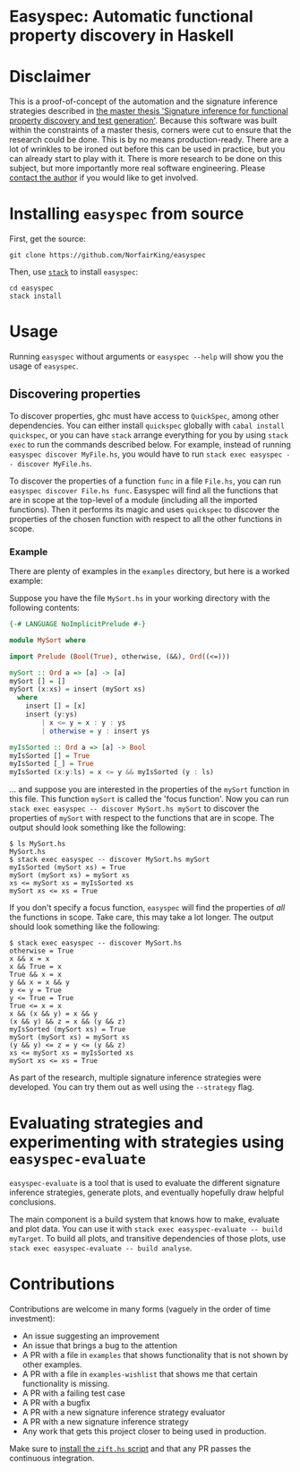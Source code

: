 Easyspec: Automatic functional property discovery in Haskell
============================================================


# Disclaimer

This is a proof-of-concept of the automation and the signature inference strategies described in [the master thesis 'Signature inference for functional property discovery and test generation'](https://github.com/NorfairKing/thesis).
Because this software was built within the constraints of a master thesis, corners were cut to ensure that the research could be done.
This is by no means production-ready.
There are a lot of wrinkles to be ironed out before this can be used in practice, but you can already start to play with it.
There is more research to be done on this subject, but more importantly more real software engineering.
Please [contact the author](https://cs-syd.eu/contact) if you would like to get involved.

# Installing `easyspec` from source

First, get the source:

``` shell
git clone https://github.com/NorfairKing/easyspec
```

Then, use [`stack`](https://haskellstack.org/) to install `easyspec`:

``` shell
cd easyspec
stack install
```

# Usage

Running `easyspec` without arguments or `easyspec --help` will show you the usage of `easyspec`.

## Discovering properties

To discover properties, ghc must have access to `QuickSpec`, among other dependencies.
You can either install `quickspec` globally with `cabal install quickspec`, or you can have `stack` arrange everything for you by using `stack exec` to run the commands described below.
For example, instead of running `easyspec discover MyFile.hs`, you would have to run `stack exec easyspec -- discover MyFile.hs`.

To discover the properties of a function `func` in a file `File.hs`, you can run `easyspec discover File.hs func`.
Easyspec will find all the functions that are in scope at the top-level of a module (including all the imported functions).
Then it performs its magic and uses `quickspec` to discover the properties of the chosen function with respect to all the other functions in scope.

### Example

There are plenty of examples in the `examples` directory, but here is a worked example:

Suppose you have the file `MySort.hs` in your working directory with the following contents:

``` Haskell
{-# LANGUAGE NoImplicitPrelude #-}

module MySort where

import Prelude (Bool(True), otherwise, (&&), Ord((<=)))

mySort :: Ord a => [a] -> [a]
mySort [] = []
mySort (x:xs) = insert (mySort xs)
  where
    insert [] = [x]
    insert (y:ys)
        | x <= y = x : y : ys
        | otherwise = y : insert ys

myIsSorted :: Ord a => [a] -> Bool
myIsSorted [] = True
myIsSorted [_] = True
myIsSorted (x:y:ls) = x <= y && myIsSorted (y : ls)
```

... and suppose you are interested in the properties of the `mySort` function in this file.
This function `mySort` is called the 'focus function'.
Now you can run `stack exec easyspec -- discover MySort.hs mySort` to discover the properties of `mySort` with respect to the functions that are in scope.
The output should look something like the following:

```
$ ls MySort.hs 
MySort.hs
$ stack exec easyspec -- discover MySort.hs mySort
myIsSorted (mySort xs) = True
mySort (mySort xs) = mySort xs
xs <= mySort xs = myIsSorted xs
mySort xs <= xs = True
```

If you don't specify a focus function, `easyspec` will find the properties of _all_ the functions in scope.
Take care, this may take a lot longer.
The output should look something like the following:

```
$ stack exec easyspec -- discover MySort.hs      
otherwise = True
x && x = x
x && True = x
True && x = x
y && x = x && y
y <= y = True
y <= True = True
True <= x = x
x && (x && y) = x && y
(x && y) && z = x && (y && z)
myIsSorted (mySort xs) = True
mySort (mySort xs) = mySort xs
(y && y) <= z = y <= (y && z)
xs <= mySort xs = myIsSorted xs
mySort xs <= xs = True
```

As part of the research, multiple signature inference strategies were developed.
You can try them out as well using the `--strategy` flag.

# Evaluating strategies and experimenting with strategies using `easyspec-evaluate`

`easyspec-evaluate` is a tool that is used to evaluate the different signature inference strategies, generate plots, and eventually hopefully draw helpful conclusions.

The main component is a build system that knows how to make, evaluate and plot data.
You can use it with `stack exec easyspec-evaluate -- build myTarget`.
To build all plots, and transitive dependencies of those plots, use `stack exec easyspec-evaluate -- build analyse`.


# Contributions

Contributions are welcome in many forms (vaguely in the order of time investment):

- An issue suggesting an improvement
- An issue that brings a bug to the attention
- A PR with a file in `examples` that shows functionality that is not shown by other examples.
- A PR with a file in `examples-wishlist` that shows me that certain functionality is missing.
- A PR with a failing test case
- A PR with a bugfix
- A PR with a new signature inference strategy evaluator
- A PR with a new signature inference strategy
- Any work that gets this project closer to being used in production.

Make sure to [install the `zift.hs` script](https://github.com/NorfairKing/zifter) and that any PR passes the continuous integration.
